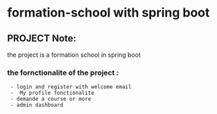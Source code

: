 # formation-school with spring boot

## PROJECT Note:

   the project is a formation school in spring boot 
   ### the fornctionalite of the project :
   
     - login and register with welcome email 
     -  My profile fonctionalite
     - demande a course or more
     - admin dashboard 
     
     
   
   
  
